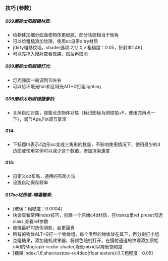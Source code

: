 ### 技巧 [参数]  
##### 009磨砂太阳眼镜材质:
  * 给物体加细分曲面使物体更细腻，部分功能相当于倒角
  * 可以给粗糙添加纹理，使用oc自带ditry材质
  * [dirty粗糙纹理，shader选项:2,1,1,0,v 粗糙度：0.05，折射率1.46]
  * 可以先拖入慢射查看效果，然后再取消
##### 009磨砂太阳眼镜灯光:
  * 灯光强度一般调到10左右
  * 可以给环境光hdr和区域光AlT+G打组lighting
##### 009磨砂太阳眼镜摄像机:
  * 关掉自动对焦，视窗点击物体对焦（标识图标为网球拍+F，使用完再点一下），调节Ape,Fst调节景深
##### 014:
  * 下标题tri表示4边形oc变成三角形的数量，不影响使用情况下，使用最少的4边面或使用实例可以减少这个数值，赠加渲染速度
##### 015:
  * 自定义oc布局，通用的布局方法
  * 设置自动保存频率
##### 017oc材质玻-璃灌糖果:
  * [玻璃：粗糙度：0.0004]
  * 快读查看常用index技巧，创建一个原始c4d材质，在transp里ref preset勾选class,查看ref参数
  * 玻璃最好勾选伪阴影，会更逼真
  * 所有的物体ALT+G打一个物体组，每个类型的物体放在其下，再分别打小组
  * 克隆糖果，添加随机效果器，将颜色随机打开，在慢射通道的纹理添加原始c4d的Mograph->color shader,降低mix可以降低饱和度
  * [糖果 index:1.6,shen:texture->c4doc{float texture}:0.7,粗糙度：0.05]
